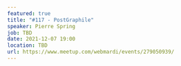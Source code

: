 ```yaml
---
featured: true
title: "#117 - PostGraphile"
speaker: Pierre Spring
job: TBD
date: 2021-12-07 19:00
location: TBD
url: https://www.meetup.com/webmardi/events/279050939/
---
```

